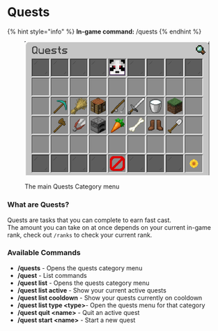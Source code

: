 # Quests

{% hint style="info" %}
**In-game command:** /quests
{% endhint %}

<figure><img src="../../.gitbook/assets/image_2024-04-13_130534637.png" alt=""><figcaption><p>The main Quests Category menu</p></figcaption></figure>

### What are Quests?

Quests are tasks that you can complete to earn fast cast.\
The amount you can take on at once depends on your current in-game rank, check out `/ranks` to check your current rank.

### Available Commands

* **/quests** - Opens the quests category menu
* **/quest** - List commands
* **/quest list** - Opens the quests category menu
* **/quest list active** - Show your current active quests
* **/quest list cooldown** - Show your quests currently on cooldown
* **/quest list type \<type>**- Open the quests menu for that category
* **/quest quit \<name>** - Quit an active quest
* **/quest start \<name>** - Start a new quest
